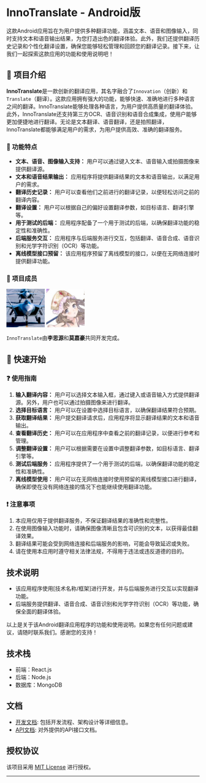 # InnoTranslate - Android版

这款Android应用旨在为用户提供多种翻译功能，涵盖文本、语音和图像输入，同时支持文本和语音输出结果，为您打造出色的翻译体验。此外，我们还提供翻译历史记录和个性化翻译设置，确保您能够轻松管理和回顾您的翻译记录。接下来，让我们一起探索这款应用的功能和使用说明吧！


## 📕 项目介绍

**InnoTranslate**是一款创新的翻译应用，其名字融合了`Innovation`（创新）和`Translate`（翻译）。这款应用拥有强大的功能，能够快速、准确地进行多种语言之间的翻译。InnoTranslate能够处理各种语言，为用户提供高质量的翻译体验。此外，InnoTranslate还支持第三方OCR、语音识别和语音合成集成，使用户能够更加便捷地进行翻译。无论是文本翻译、语音翻译，还是拍照翻译，InnoTranslate都能够满足用户的需求，为用户提供高效、准确的翻译服务。

###  🚀 功能特点

- **文本、语音、图像输入支持：** 用户可以通过键入文本、语音输入或拍摄图像来提供翻译源。
- **文本和语音结果输出：** 应用程序将提供翻译结果的文本和语音输出，以满足用户的需求。
- **翻译历史记录：** 用户可以查看他们之前进行的翻译记录，以便轻松访问之前的翻译内容。
- **翻译设置：** 用户可以根据自己的偏好设置翻译参数，如目标语言、翻译引擎等。
- **用于测试的后端：** 应用程序配备了一个用于测试的后端，以确保翻译功能的稳定性和准确性。
- **后端服务交互：** 应用程序与后端服务进行交互，包括翻译、语音合成、语音识别和光学字符识别（OCR）等功能。
- **离线模型接口预留：** 该应用程序预留了离线模型的接口，以便在无网络连接时提供翻译功能。

### 🤝 项目成员

<p>
    <a href="https://github.com/CPLASF2049"><img src="./pics/1.jpg" width="100px" alt="1" border-radius: "100%"/></a>
    <a href="https://github.com/Ceriflor"><img src="./pics/2.jpg" width="100px" alt="2" radius: "100%"/></a>
</p>


`InnoTranslate`由**李思源**和**莫嘉豪**共同开发完成。


## 🎈 快速开始

### ❓ 使用指南

1. **输入翻译内容：** 用户可以选择文本输入框，通过键入或语音输入方式提供翻译源。另外，用户也可以通过拍摄图像来进行翻译。
2. **选择目标语言：** 用户可以在设置中选择目标语言，以确保翻译结果符合预期。
3. **获取翻译结果：** 用户提交翻译请求后，应用程序将显示翻译结果的文本和语音输出。
4. **查看翻译历史：** 用户可以在应用程序中查看之前的翻译记录，以便进行参考和管理。
5. **调整翻译设置：** 用户可以根据需要在设置中调整翻译参数，如目标语言、翻译引擎等。
6. **测试后端服务：** 应用程序提供了一个用于测试的后端，以确保翻译功能的稳定性和准确性。
7. **离线模型使用：** 用户可以在无网络连接时使用预留的离线模型接口进行翻译，确保即使在没有网络连接的情况下也能继续使用翻译功能。

### ❗ 注意事项

1. 本应用仅用于提供翻译服务，不保证翻译结果的准确性和完整性。
2. 在使用图像输入功能时，请确保图像清晰且包含可识别的文本，以获得最佳翻译效果。
3. 翻译结果可能会受到网络连接和后端服务的影响，可能会导致延迟或失败。
4. 请在使用本应用时遵守相关法律法规，不得用于违法或违反道德的目的。


## 技术说明

- 该应用程序使用[技术名称/框架]进行开发，并与后端服务进行交互以实现翻译功能。
- 后端服务提供翻译、语音合成、语音识别和光学字符识别（OCR）等功能，确保全面的翻译体验。

以上是关于该Android翻译应用程序的功能和使用说明。如果您有任何问题或建议，请随时联系我们。感谢您的支持！

## 技术栈

- 前端：React.js
- 后端：Node.js
- 数据库：MongoDB

## 文档

- [开发文档](docs/DEVELOPMENT.md): 包括开发流程、架构设计等详细信息。
- [API文档](docs/API.md): 对外提供的API接口文档。

## 授权协议

该项目采用 [MIT License](LICENSE) 进行授权。

--- 
